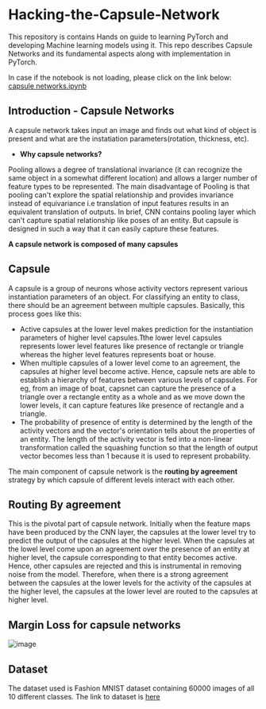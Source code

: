 # Hacking-the-Capsule-Network

This repository is contains Hands on guide to learning PyTorch and developing Machine learning models using it. This repo describes Capsule Networks and its fundamental aspects along with implementation in PyTorch.

In case if the notebook is not loading, please click on the link below:
<br/>
[capsule networks.ipynb](https://nbviewer.jupyter.org/github/PyExtreme/Hacking-the-Capsule-Network/blob/master/capsule%20networks.ipynb)

## Introduction - Capsule Networks

A capsule network takes input an image and finds out what kind of object is present and what are the instatiation parameters(rotation, thickness, etc).

* **Why capsule networks?** 

Pooling allows a degree of translational invariance (it can recognize the same object in a somewhat different location) and allows a larger number of feature types to be represented. The main disadvantage of Pooling is that pooling can't explore the spatial relationship and provides invariance instead of equivariance i.e translation of input features results in an equivalent translation of outputs. In brief, CNN contains pooling layer which can't capture spatial relationship like poses of an entity. But capsule is designed in such a way that it can easily capture these features.


**A capsule network is composed of many capsules**

## Capsule

A capsule is a group of neurons whose activity vectors represent various instantiation parameters of an object. For classifying an entity to class, there should be an agreement between multiple capsules. Basically, this process goes like this:

* Active capsules at the lower level makes prediction for the instantiation parameters of higher level capsules.Tthe lower level capsules represents lower level features like presence of rectangle or triangle whereas the higher level features represents boat or house.
* When multiple capsules of a lower level come to an agreement, the capsules at higher level become active. Hence, capsule nets are able to establish a hierarchy of features between various levels of capsules. For eg, from an image of boat, capsnet can capture the presence of a triangle over a rectangle entity as a whole and as we move down the lower levels, it can capture features like presence of rectangle and a triangle.
* The probability of presence of entity is determined by the length of the activity vectors and the vector's orientation tells about the properties of an entity.
The length of the activity vector is fed into a non-linear transformation called the squashing function so that the length of output vector becomes less than 1 because it is used to represent probability.

The main component of capsule network is the **routing by agreement** strategy by which capsule of different levels interact with each other.

## Routing By agreement

This is the pivotal part of capsule network. Initially when the feature maps have been produced by the CNN layer, the capsules at the lower level try to predict the output of the capsules at the higher level. When the capsules at the lowel level come upon an agreement over the presence of an entity at higher level, the capsule corresponding to that entity becomes active. Hence, other capsules are rejected and this is instrumental in removing noise from the model. Therefore, when there is a strong agreement between the capsules at the lower levels for the activity of the capsules at the higher level, the capsules at the lower level are routed to the capsules at higher level.


## Margin Loss for capsule networks

![image](https://user-images.githubusercontent.com/18027903/51508068-c9ca3a00-1e19-11e9-8688-17c2fef643dc.png)

## Dataset

The dataset used is Fashion MNIST dataset containing 60000 images of all 10 different classes.
The link to dataset is [here](https://www.kaggle.com/zalando-research/fashionmnist)

